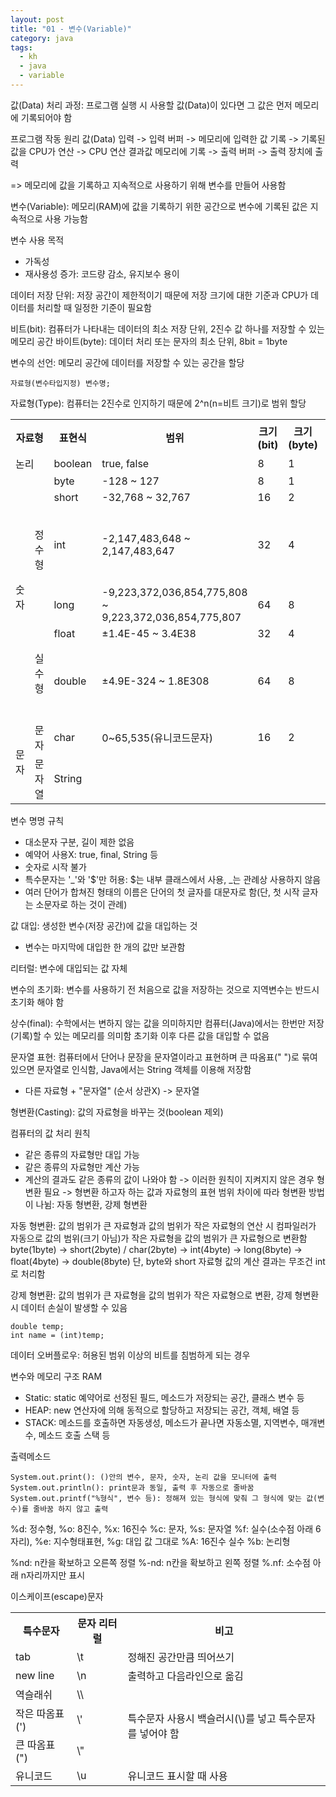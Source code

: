 ```yaml
---
layout: post
title: "01 - 변수(Variable)"
category: java
tags: 
  - kh
  - java
  - variable
---
```


값(Data) 처리 과정: 프로그램 실행 시 사용할 값(Data)이 있다면 그 값은 먼저 메모리에 기록되어야 함

프로그램 작동 원리
값(Data) 입력 -> 입력 버퍼 -> 메모리에 입력한 값 기록 -> 기록된 값을 CPU가 연산 -> CPU 연산 결과값 메모리에 기록 -> 출력 버퍼 -> 출력 장치에 출력

=> 메모리에 값을 기록하고 지속적으로 사용하기 위해 변수를 만들어 사용함

변수(Variable): 메모리(RAM)에 값을 기록하기 위한 공간으로 변수에 기록된 값은 지속적으로 사용 가능함

변수 사용 목적
- 가독성
- 재사용성 증가: 코드량 감소, 유지보수 용이

데이터 저장 단위: 저장 공간이 제한적이기 때문에 저장 크기에 대한 기준과 CPU가 데이터를 처리할 때 일정한 기준이 필요함

비트(bit): 컴퓨터가 나타내는 데이터의 최소 저장 단위, 2진수 값 하나를 저장할 수 있는 메모리 공간
바이트(byte): 데이터 처리 또는 문자의 최소 단위, 8bit = 1byte

변수의 선언: 메모리 공간에 데이터를 저장할 수 있는 공간을 할당

```
자료형(변수타입지정) 변수명;
```

자료형(Type): 컴퓨터는 2진수로 인지하기 때문에 2^n(n=비트 크기)로 범위 할당
<table>
  <tr>
    <th colspan="2">자료형</th>
    <th>표현식</th>
    <th>범위</th>
    <th>크기(bit)</th>
    <th>크기(byte)</th>
    <th>기본 값</th>
    <th>특징</th>
  </tr>
  <tr>
    <td colspan="2">논리</td>
    <td>boolean</td>
    <td>true, false</td>
    <td>8</td>
    <td>1</td>
    <td>false</td>
    <td></td>
  </tr>
  <tr>
    <td rowspan="6">숫자</td>
    <td rowspan="4">정수형</td>
    <td>byte</td>
    <td>-128 ~ 127</td>
    <td>8</td>
    <td>1</td>
    <td>0</td>
    <td></td>
  </tr>
  <tr>
    <td>short</td>
    <td>-32,768 ~ 32,767</td>
    <td>16</td>
    <td>2</td>
    <td>0</td>
    <td></td>
  </tr>
  <tr>
    <td>int</td>
    <td>-2,147,483,648 ~ 2,147,483,647</td>
    <td>32</td>
    <td>4</td>
    <td>0</td>
    <td>정수 기본형</td>
  </tr>
  <tr>
    <td>long</td>
    <td>-9,223,372,036,854,775,808 ~ 9,223,372,036,854,775,807</td>
    <td>64</td>
    <td>8</td>
    <td>0L</td>
    <td></td>
  </tr>
  <tr>
    <td rowspan="2">실수형</td>
    <td>float</td>
    <td>±1.4E-45 ~ 3.4E38</td>
    <td>32</td>
    <td>4</td>
    <td>0.0f</td>
    <td></td>
  </tr>
  <tr>
    <td>double</td>
    <td>±4.9E-324 ~ 1.8E308</td>
    <td>64</td>
    <td>8</td>
    <td>0.0 또는 0.0d</td>
    <td>실수 기본형</td>
  </tr>
   <tr>
    <td rowspan="2">문자</td>
    <td>문자</td>
    <td>char</td>
    <td>0~65,535(유니코드문자)</td>
    <td>16</td>
    <td>2</td>
    <td>‘\u0000’</td>
    <td></td>
  </tr>
   <tr>
    <td>문자열</td>
    <td>String</td>
    <td></td>
    <td></td>
    <td></td>
    <td></td>
    <td>참조형</td>
  </tr>
</table>

변수 명명 규칙
- 대소문자 구분, 길이 제한 없음
- 예약어 사용X: true, final, String 등
- 숫자로 시작 불가
- 특수문자는 '_'와 '$'만 허용: $는 내부 클래스에서 사용, _는 관례상 사용하지 않음
- 여러 단어가 합쳐진 형태의 이름은 단어의 첫 글자를 대문자로 함(단, 첫 시작 글자는 소문자로 하는 것이 관례)

값 대입: 생성한 변수(저장 공간)에 값을 대입하는 것
* 변수는 마지막에 대입한 한 개의 값만 보관함

리터럴: 변수에 대입되는 값 자체

변수의 초기화: 변수를 사용하기 전 처음으로 값을 저장하는 것으로 지역변수는 반드시 초기화 해야 함

상수(final): 수학에서는 변하지 않는 값을 의미하지만 컴퓨터(Java)에서는 한번만 저장(기록)할 수 있는 메모리를 의미함
초기화 이후 다른 값을 대입할 수 없음

문자열 표현: 컴퓨터에서 단어나 문장을 문자열이라고 표현하며 큰 따옴표(" ")로 묶여 있으면 문자열로 인식함, Java에서는 String 객체를 이용해 저장함
* 다른 자료형 + "문자열" (순서 상관X) -> 문자열

형변환(Casting): 값의 자료형을 바꾸는 것(boolean 제외)

컴퓨터의 값 처리 원칙
- 같은 종류의 자료형만 대입 가능
- 같은 종류의 자료형만 계산 가능
- 계산의 결과도 같은 종류의 값이 나와야 함
-> 이러한 원칙이 지켜지지 않은 경우 형변환 필요
-> 형변환 하고자 하는 값과 자료형의 표현 범위 차이에 따라 형변환 방법이 나뉨: 자동 형변환, 강제 형변환

자동 형변환: 값의 범위가 큰 자료형과 값의 범위가 작은 자료형의 연산 시 컴파일러가 자동으로 값의 범위(크기 아님)가 작은 자료형을 값의 범위가 큰 자료형으로 변환함
byte(1byte) -> short(2byte) / char(2byte) -> int(4byte) -> long(8byte) -> float(4byte) -> double(8byte)
단, byte와 short 자료형 값의 계산 결과는 무조건 int로 처리함

강제 형변환: 값의 범위가 큰 자료형을 값의 범위가 작은 자료형으로 변환, 강제 형변환시 데이터 손실이 발생할 수 있음
```
double temp;
int name = (int)temp;
```

데이터 오버플로우: 허용된 범위 이상의 비트를 침범하게 되는 경우

변수와 메모리 구조
RAM
- Static: static 예약어로 선정된 필드, 메소드가 저장되는 공간, 클래스 변수 등
- HEAP: new 연산자에 의해 동적으로 할당하고 저장되는 공간, 객체, 배열 등
- STACK: 메소드를 호출하면 자동생성, 메소드가 끝나면 자동소멸, 지역변수, 매개변수, 메소드 호출 스택 등

출력메소드
```
System.out.print(): ()안의 변수, 문자, 숫자, 논리 값을 모니터에 출력
System.out.println(): print문과 동일, 출력 후 자동으로 줄바꿈
System.out.printf("%형식", 변수 등): 정해져 있는 형식에 맞춰 그 형식에 맞는 값(변수)를 줄바꿈 하지 않고 출력
```

%d: 정수형, %o: 8진수, %x: 16진수
%c: 문자, %s: 문자열
%f: 실수(소수점 아래 6자리), %e: 지수형태표현, %g: 대입 값 그대로
%A: 16진수 실수
%b: 논리형

%nd: n칸을 확보하고 오른쪽 정렬
%-nd: n칸을 확보하고 왼쪽 정렬
%.nf: 소수점 아래 n자리까지만 표시


이스케이프(escape)문자
<table>
  <tr>
    <th>특수문자</th>
    <th>문자 리터럴</th>
    <th>비고</th>
  </tr>
  <tr>
    <td>tab</td>
    <td>\t</td>
    <td>정해진 공간만큼 띄어쓰기</td>
  </tr>
  <tr>
    <td>new line</td>
    <td>\n</td>
    <td>출력하고 다음라인으로 옮김</td>
  </tr>
  <tr>
    <td>역슬래쉬</td>
    <td>\\</td>
    <td rowspan="3">특수문자 사용시 백슬러시(\)를 넣고 특수문자를 넣어야 함</td>
  </tr>
  <tr>
    <td>작은 따옴표(')</td>
    <td>\'</td>
  </tr>
  <tr>
    <td>큰 따옴표(")</td>
    <td>\"</td>
  </tr>
  <tr>
    <td>유니코드</td>
    <td>\u</td>
    <td>유니코드 표시할 때 사용</td>
  </tr>
</table>


